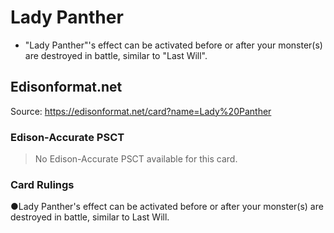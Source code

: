 # Lady Panther

*   "Lady Panther"'s effect can be activated before or after your monster(s) are destroyed in battle, similar to "Last Will".

## Edisonformat.net

Source: https://edisonformat.net/card?name=Lady%20Panther

### Edison-Accurate PSCT

> No Edison-Accurate PSCT available for this card.

### Card Rulings

●Lady Panther's effect can be activated before or after your monster(s) are destroyed in battle, similar to Last Will.
            